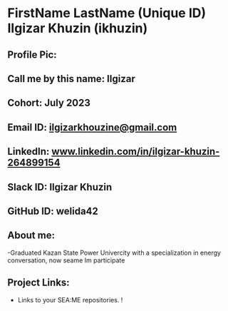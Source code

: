 # FirstName LastName (Unique ID) Ilgizar Khuzin (ikhuzin)
## Profile Pic: 
## Call me by this name: Ilgizar
## Cohort: July 2023
## Email ID: ilgizarkhouzine@gmail.com
## LinkedIn: www.linkedin.com/in/ilgizar-khuzin-264899154
## Slack ID: Ilgizar Khuzin
## GitHub ID: welida42
## About me: 
-Graduated Kazan State Power Univercity with a specialization in energy conversation, now seame Im participate
## Project Links:
- Links to your SEA:ME repositories. !
